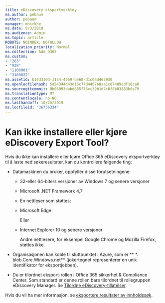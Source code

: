 ```yaml
---
title: eDiscovery eksportverktøy
ms.author: pebaum
author: pebaum
manager: mnirkhe
ms.date: 8/3/2018
ms.audience: Admin
ms.topic: article
ROBOTS: NOINDEX, NOFOLLOW
localization_priority: Normal
ms.collection: Adm_O365
ms.custom:
- "263"
- "928"
- "1100001"
- "3100022"
ms.assetid: b16d310d-1134-4959-be68-d1c0ad463930
ms.openlocfilehash: 5a54344d43d16c77d440768aa1c87489edf10ca0
ms.sourcegitcommit: 0b06093dabd685f76cc39b1d7c0f8b03883b6e79
ms.translationtype: MT
ms.contentlocale: nb-NO
ms.lasthandoff: 10/25/2019
ms.locfileid: "36736334"
---
```

# <a name="cant-install-or-run-the-ediscovery-export-tool"></a>Kan ikke installere eller kjøre eDiscovery Export Tool?

Hvis du ikke kan installere eller kjøre Office 365 eDiscovery eksportverktøy til å laste ned søkeresultater, kan du kontrollere følgende ting:
  
- Datamaskinen du bruker, oppfyller disse forutsetningene:

  - 32-eller 64-biters versjoner av Windows 7 og senere versjoner

  - Microsoft .NET Framework 4,7

  - En nettleser som støttes:

  - Microsoft Edge

    Eller

  - Internet Explorer 10 og senere versjoner

    Andre nettlesere, for eksempel Google Chrome og Mozilla Firefox, støttes ikke.

- Organisasjonen kan koble til sluttpunktet i Azure, som er ** \*. blob.Core.Windows.net** (jokertegnet representerer en unik identifikator for eksportjobben).

- Du er tilordnet eksport-rollen i Office 365 sikkerhet &amp; Compliance Center. Som standard er denne rollen bare tilordnet til rollegruppen eDiscovery Manager. Se [Tilordne eDiscovery-tillatelser](https://docs.microsoft.com/office365/securitycompliance/assign-ediscovery-permissions).

Hvis du vil ha mer informasjon, se [eksportere resultater av innholdssøk](https://docs.microsoft.com/office365/securitycompliance/export-search-results).
  